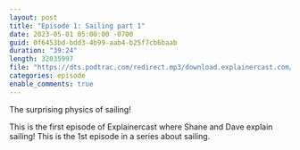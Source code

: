 ```yaml
---
layout: post
title: "Episode 1: Sailing part 1"
date: 2023-05-01 05:00:00 -0700
guid: 0f6453bd-bdd3-4b99-aab4-b25f7cb6baab
duration: "39:24"
length: 32035997
file: "https://dts.podtrac.com/redirect.mp3/download.explainercast.com/explainercast-001.mp3"
categories: episode
enable_comments: true
---
```

The surprising physics of sailing!

This is the first episode of Explainercast where Shane and Dave explain sailing! This is the 1st episode
in a series about sailing.
